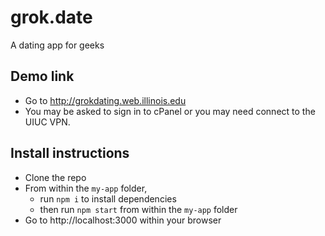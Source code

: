 # grok.date
A dating app for geeks

## Demo link
- Go to http://grokdating.web.illinois.edu
- You may be asked to sign in to cPanel or you may need connect to the UIUC VPN.

## Install instructions
- Clone the repo
- From within the `my-app` folder,
  - run `npm i` to install dependencies
  - then run `npm start` from within the `my-app` folder
- Go to http://localhost:3000 within your browser
